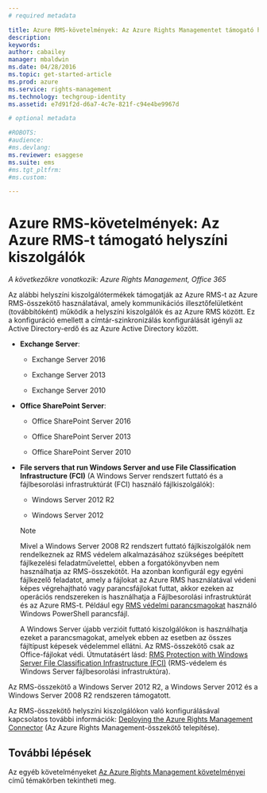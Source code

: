 ```yaml
---
# required metadata

title: Azure RMS-követelmények: Az Azure Rights Managementet támogató helyszíni kiszolgálók | Azure RMS
description:
keywords:
author: cabailey
manager: mbaldwin
ms.date: 04/28/2016
ms.topic: get-started-article
ms.prod: azure
ms.service: rights-management
ms.technology: techgroup-identity
ms.assetid: e7d91f2d-d6a7-4c7e-821f-c94e4be9967d

# optional metadata

#ROBOTS:
#audience:
#ms.devlang:
ms.reviewer: esaggese
ms.suite: ems
#ms.tgt_pltfrm:
#ms.custom:

---
```



# Azure RMS-követelmények: Az Azure RMS-t támogató helyszíni kiszolgálók

*A következőkre vonatkozik: Azure Rights Management, Office 365*

Az alábbi helyszíni kiszolgálótermékek támogatják az Azure RMS-t az Azure RMS-összekötő használatával, amely kommunikációs illesztőfelületként (továbbítóként) működik a helyszíni kiszolgálók és az Azure RMS között. Ez a konfiguráció emellett a címtár-szinkronizálás konfigurálását igényli az Active Directory-erdő és az Azure Active Directory között.

-   **Exchange Server**:

    -   Exchange Server 2016

    -   Exchange Server 2013

    -   Exchange Server 2010

-   **Office SharePoint Server**:

    -   Office SharePoint Server 2016

    -   Office SharePoint Server 2013

    -   Office SharePoint Server 2010

-   **File servers that run Windows Server and use File Classification Infrastructure (FCI)** (A Windows Server rendszert futtató és a fájlbesorolási infrastruktúrát (FCI) használó fájlkiszolgálók):

    -   Windows Server 2012 R2

    -   Windows Server 2012

    > [!NOTE]
    > Mivel a Windows Server 2008 R2 rendszert futtató fájlkiszolgálók nem rendelkeznek az RMS védelem alkalmazásához szükséges beépített fájlkezelési feladatművelettel, ebben a forgatókönyvben nem használhatja az RMS-összekötőt. Ha azonban konfigurál egy egyéni fájlkezelő feladatot, amely a fájlokat az Azure RMS használatával védeni képes végrehajtható vagy parancsfájlokat futtat, akkor ezeken az operációs rendszereken is használhatja a Fájlbesorolási infrastruktúrát és az Azure RMS-t. Például egy [RMS védelmi parancsmagokat](https://msdn.microsoft.com/library/azure/mt433195.aspx) használó Windows PowerShell parancsfájl.
    > 
    > A Windows Server újabb verzióit futtató kiszolgálókon is használhatja ezeket a parancsmagokat, amelyek ebben az esetben az összes fájltípust képesek védelemmel ellátni. Az RMS-összekötő csak az Office-fájlokat védi. Útmutatásért lásd: [RMS Protection with Windows Server File Classification Infrastructure &#40;FCI&#41;](../rms-client/configure-fci.md) (RMS-védelem és Windows Server fájlbesorolási infrastruktúra).

Az RMS-összekötő a Windows Server 2012 R2, a Windows Server 2012 és a Windows Server 2008 R2 rendszeren támogatott.

Az RMS-összekötő helyszíni kiszolgálókon való konfigurálásával kapcsolatos további információk: [Deploying the Azure Rights Management Connector](../deploy-use/deploy-rms-connector.md) (Az Azure Rights Management-összekötő telepítése).

## További lépések
Az egyéb követelményeket [Az Azure Rights Management követelményei](requirements-azure-rms.md) című témakörben tekintheti meg.


<!--HONumber=May16_HO2-->


